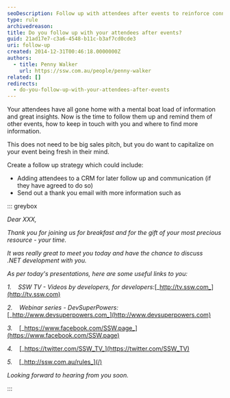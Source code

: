 ```yaml
---
seoDescription: Follow up with attendees after events to reinforce connections and provide valuable resources.
type: rule
archivedreason:
title: Do you follow up with your attendees after events?
guid: 21ad17e7-c3a6-4548-b11c-b3af7cd0cde3
uri: follow-up
created: 2014-12-31T00:46:18.0000000Z
authors:
  - title: Penny Walker
    url: https://ssw.com.au/people/penny-walker
related: []
redirects:
  - do-you-follow-up-with-your-attendees-after-events
---
```


Your attendees have all gone home with a mental boat load of information and great insights. Now is the time to follow them up and remind them of other events, how to keep in touch with you and where to find more information.

<!--endintro-->

This does not need to be big sales pitch, but you do want to capitalize on your event being fresh in their mind.

Create a follow up strategy which could include:

- Adding attendees to a CRM for later follow up and communication (if they have agreed to do so)
- Send out a thank you email with more information such as

::: greybox

_Dear XXX,_

_Thank you for joining us for breakfast and for the gift of your most precious resource - your time._

_It was really great to meet you today and have the chance to discuss .NET development with you._

_As per today's presentations, here are some useful links to you:_

*1.*    _SSW TV - Videos by developers, for developers:_[_http://tv.ssw.com_](http://tv.ssw.com)

*2.*    _Webinar series - DevSuperPowers:_[_http://www.devsuperpowers.com_](http://www.devsuperpowers.com)

*3.*    [_https://www.facebook.com/SSW.page_](https://www.facebook.com/SSW.page)

*4.*    [_https://twitter.com/SSW_TV_](https://twitter.com/SSW_TV)

*5.*    [_http://ssw.com.au/rules_](/)

_Looking forward to hearing from you soon._

:::
